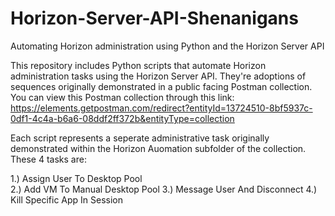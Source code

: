 # Horizon-Server-API-Shenanigans
Automating Horizon administration using Python and the Horizon Server API

This repository includes Python scripts that automate Horizon administration tasks using the Horizon Server API.  They're adoptions of sequences originally demonstrated in a public facing Postman collection.  You can view this Postman collection through this link: https://elements.getpostman.com/redirect?entityId=13724510-8bf5937c-0df1-4c4a-b6a6-08ddf2ff372b&entityType=collection 

Each script represents a seperate administrative task originally demonstrated within the Horizon Auomation subfolder of the collection.  These 4 tasks are:<br/>

1.)  Assign User To Desktop Pool<br/> 
2.)  Add VM To Manual Desktop Pool
3.)  Message User And Disconnect 
4.)  Kill Specific App In Session

